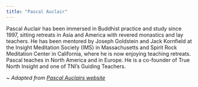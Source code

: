 ```yaml
---
title: "Pascal Auclair"
---
```


Pascal Auclair has been immersed in Buddhist practice and study since 1997, sitting retreats in Asia and America with revered monastics and lay teachers. He has been mentored by Joseph Goldstein and Jack Kornfield at the Insight Meditation Society (IMS) in Massachusetts and Spirit Rock Meditation Center in California, where he is now enjoying teaching retreats. Pascal teaches in North America and in Europe. He is a co-founder of True North Insight and one of TNI’s Guiding Teachers.

_~ Adapted from [Pascal Auclairs website](https://www.pascalauclair.org/?lang=en#about)_
